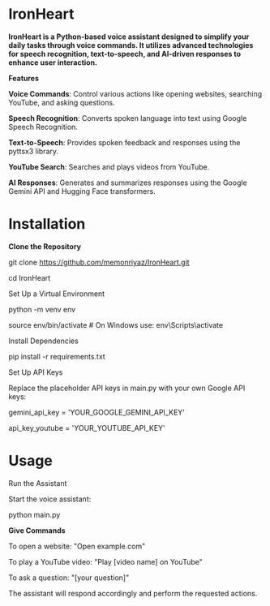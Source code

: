 # IronHeart

**IronHeart is a Python-based voice assistant designed to simplify your daily tasks through voice commands. It utilizes advanced technologies for speech recognition, text-to-speech, and AI-driven responses to enhance user interaction.**


**Features**

**Voice Commands**: Control various actions like opening websites, searching YouTube, and asking questions.

**Speech Recognition**: Converts spoken language into text using Google Speech Recognition.

**Text-to-Speech**: Provides spoken feedback and responses using the pyttsx3 library.

**YouTube Search**: Searches and plays videos from YouTube.

**AI Responses**: Generates and summarizes responses using the Google Gemini API and Hugging Face transformers.

# Installation

**Clone the Repository**

git clone https://github.com/memonriyaz/IronHeart.git

cd IronHeart

Set Up a Virtual Environment

python -m venv env

source env/bin/activate  # On Windows use: env\Scripts\activate

Install Dependencies

pip install -r requirements.txt

Set Up API Keys

Replace the placeholder API keys in main.py with your own Google API keys:

gemini_api_key = 'YOUR_GOOGLE_GEMINI_API_KEY'

api_key_youtube = 'YOUR_YOUTUBE_API_KEY'

# Usage

Run the Assistant

Start the voice assistant:

python main.py

**Give Commands**

To open a website: "Open example.com"

To play a YouTube video: "Play [video name] on YouTube"

To ask a question: "[your question]"

The assistant will respond accordingly and perform the requested actions.
